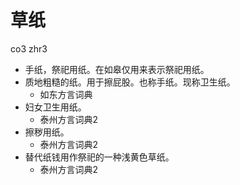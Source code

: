 # 草纸
co3 zhr3
+ 手纸，祭祀用纸。在如皋仅用来表示祭祀用纸。
+ 质地粗糙的纸。用于擦屁股。也称手纸。现称卫生纸。
  * 如东方言词典
+ 妇女卫生用纸。
  * 泰州方言词典2
+ 擦秽用纸。
  * 泰州方言词典2
+ 替代纸钱用作祭祀的一种浅黄色草纸。
  * 泰州方言词典2
